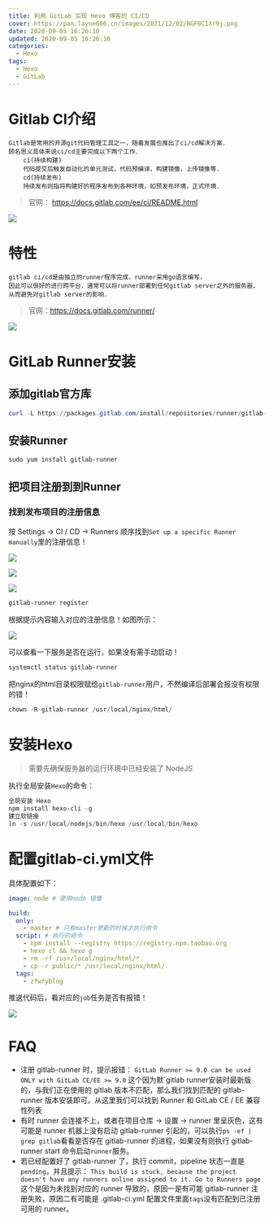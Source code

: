 ```yaml
---
title: 利用 GitLab 实现 Hexo 博客的 CI/CD
cover: https://pan.layne666.cn/images/2021/12/02/BGF0C1Xr9j.png
date: 2020-09-05 16:26:10
updated: 2020-09-05 16:26:10
categories: 
  - Hexo
tags: 
  - Hexo
  - GitLab
---
```


# Gitlab CI介绍

```text
Gitlab是常用的开源git代码管理工具之一，随着发展也推出了ci/cd解决方案．
顾名思义具体来说ci/cd主要完成以下两个工作．
    ci(持续构建)
    代码提交后触发自动化的单元测试，代码预编译，构建镜像，上传镜像等．
    cd(持续发布)
    持续发布则指将构建好的程序发布到各种环境，如预发布环境，正式环境．
```

> 官网： https://docs.gitlab.com/ee/ci/README.html

![](https://pan.layne666.cn/images/2021/12/02/eTEjQvEZXS.png)

# 特性

```text
gitlab ci/cd是由独立的runner程序完成，runner采用go语言编写，
因此可以很好的进行跨平台，通常可以将runner部署到任何gitlab server之外的服务器，从而避免对gitlab server的影响．
```

> 官网：https://docs.gitlab.com/runner/

![](https://pan.layne666.cn/images/2021/12/02/IJq0lYdfme.png)

# GitLab Runner安装

## 添加gitlab官方库

```powershell
curl -L https://packages.gitlab.com/install/repositories/runner/gitlab-runner/script.rpm.sh | sudo bash
```

## 安装Runner

```Powershell
sudo yum install gitlab-runner
```

## 把项目注册到到Runner

### 找到发布项目的注册信息

按 Settings -> CI / CD -> Runners 顺序找到`Set up a specific Runner manually`里的注册信息！

![](https://pan.layne666.cn/images/2021/12/02/VXArZHWA90.png)

![](https://pan.layne666.cn/images/2021/12/02/iODlyQLg5k.png)

![](https://pan.layne666.cn/images/2021/12/02/Ls6u9z2onm.png)

```Powershell
gitlab-runner register
```

根据提示内容输入对应的注册信息！如图所示：

![](https://pan.layne666.cn/images/2021/12/02/gSCLmUvVDc.png)

可以查看一下服务是否在运行，如果没有需手动启动！

```Powershell
systemctl status gitlab-runner
```

把nginx的html目录权限赋给`gitlab-runner`用户，不然编译后部署会报没有权限的错！

```Powershell
chown -R gitlab-runner /usr/local/nginx/html/
```

# 安装Hexo

> 需要先确保服务器的运行环境中已经安装了 NodeJS

执行全局安装`Hexo`的命令：

```Powershell
全局安装 Hexo
npm install hexo-cli -g
建立软链接
ln -s /usr/local/nodejs/bin/hexo /usr/local/bin/hexo
```

# 配置gitlab-ci.yml文件

具体配置如下：

```yml
image: node # 使用node 镜像

build:
  only:
    - master # 只有master更新的时候才执行命令
  script: # 执行的命令
    - npm install --registry https://registry.npm.taobao.org
    - hexo cl && hexo g
    - rm -rf /usr/local/nginx/html/*
    - cp -r public/* /usr/local/nginx/html/
  tags:
    - zfwfyblog
```

推送代码后，看对应的`job`任务是否有报错！

![](https://pan.layne666.cn/images/2021/12/02/ZbWWrDLbgl.png)

# FAQ

- 注册 gitlab-runner 时，提示报错：
`GitLab Runner >= 9.0 can be used ONLY with GitLab CE/EE >= 9.0`
这个因为默`gitlab runner安装时最新版的，与我们正在使用的 gitlab 版本不匹配，那么我们找到匹配的 gitlab-runner 版本安装即可，从这里我们可以找到  Runner 和 GitLab CE / EE 兼容性列表
- 有时 runner 会连接不上，或者在项目仓库 -> 设置 -> runner 里呈灰色，这有可能是 runner 机器上没有启动 gitlab-runner 引起的，可以执行`ps -ef | grep gitlab`看看是否存在 gitlab-runner 的进程，如果没有则执行 gitlab-runner start 命令启动`runner`服务。
- 若已经配置好了 gitlab-runner 了，执行 commit，pipeline 状态一直是`pending`，并且提示：
`This build is stuck, because the project doesn't have any runners online assigned to it. Go to Runners page`
这个是因为未找到对应的 runner 导致的，原因一是有可能 gitlab-runner 注册失败，原因二有可能是 .gitlab-ci.yml 配置文件里面`tags`没有匹配到已注册可用的 runner。